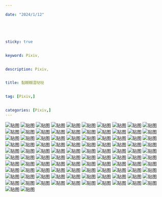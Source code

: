 ```yaml
---

date: "2024/1/12"





sticky: true


keyword: Pixiv,


description: Pixiv,


title: 黏糊糊湿哒哒


tag: [Pixiv,]


categories: [Pixiv,]
---
```

![贴图](https://img.moeimg.net/wp-content/uploads/archives19/19981/8_k676iebll1.jpg)
![贴图](https://img.moeimg.net/wp-content/uploads/archives19/19988/26_2nidb8o160.jpg)
![贴图](https://img.moeimg.net/wp-content/uploads/archives19/19972/1_pb7q16jhm9.jpg)
![贴图](https://img.moeimg.net/wp-content/uploads/archives19/19972/19_qqjr8o8qwa.jpg)
![贴图](https://img.moeimg.net/wp-content/uploads/archives20/20052/2_2fnsk5wj0o.jpg)
![贴图](https://img.moeimg.net/wp-content/uploads/archives20/20079/15_jqehnkd210.jpg)
![贴图](https://img.moeimg.net/wp-content/uploads/archives20/20095/20_d7l3tuo7fr.jpg)
![贴图](https://moeimg.net/wp-content/uploads/archives20/20124/17_b5msmnopho.jpg)
![贴图](https://moeimg.net/wp-content/uploads/archives20/20124/23_puax4ad3ge.jpg)
![贴图](https://moeimg.net/wp-content/uploads/archives20/20123/2_epr2hrioej.jpg)
![贴图](https://moeimg.net/wp-content/uploads/archives20/20113/1_mpsod3urlu.jpg)
![贴图](https://moeimg.net/wp-content/uploads/archives20/20120/4_f5l6ub4ff6.jpg)
![贴图](https://moeimg.net/wp-content/uploads/archives20/20112/13_39o4ekasbj.jpg)
![贴图](https://moeimg.net/wp-content/uploads/archives20/20111/4_2jwpa09wsn.jpg)
![贴图](https://moeimg.net/wp-content/uploads/archives20/20104/15_sdsv8utjk4.jpg)
![贴图](https://moeimg.net/wp-content/uploads/archives20/20127/23_6289osbxbz.jpg)
![贴图](https://moeimg.net/wp-content/uploads/archives20/20132/1_zp1824dxiv.jpg)
![贴图](https://moeimg.net/wp-content/uploads/archives20/20132/11_3y3wzrb0rp.jpg)
![贴图](https://moeimg.net/wp-content/uploads/archives20/20132/14_5scdbqkzjk.jpg)
![贴图](https://moeimg.net/wp-content/uploads/archives20/20187/1_zefy476ok7.jpg)
![贴图](https://moeimg.net/wp-content/uploads/archives20/20188/38_m6pzut9gkq.jpg)
![贴图](https://moeimg.net/wp-content/uploads/archives20/20177/1_m07xx7dfox.jpg)
![贴图](https://moeimg.net/wp-content/uploads/archives20/20177/18_alkmn2ev03.jpg)
![贴图](https://moeimg.net/wp-content/uploads/archives20/20151/34_5w91l2hpmy.jpg)
![贴图](https://moeimg.net/wp-content/uploads/archives20/20160/4_72ywaeswf8.jpg)
![贴图](https://moeimg.net/wp-content/uploads/archives20/20217/1_vknei936tv.jpg)
![贴图](https://moeimg.net/wp-content/uploads/archives20/20209/1_uyouxk7375.jpg)
![贴图](https://moeimg.net/wp-content/uploads/archives20/20231/5_fymfri6lzn.jpg)
![贴图](https://moeimg.net/wp-content/uploads/archives20/20245/21_cmkwphijxc.jpg)
![贴图](https://moeimg.net/wp-content/uploads/archives20/20296/4_jwuekg3xpu.jpg)
![贴图](https://moeimg.net/wp-content/uploads/archives20/20296/5_r9mqp84tq4.jpg)
![贴图](https://moeimg.net/wp-content/uploads/archives20/20296/13_iaojhk6l67.jpg)
![贴图](https://moeimg.net/wp-content/uploads/archives20/20296/27_bk7ii5tsym.jpg)
![贴图](https://moeimg.net/wp-content/uploads/archives20/20324/3_trl0zonfhd.jpg)
![贴图](https://moeimg.net/wp-content/uploads/archives20/20324/9_mgt8e1o34i.jpg)
![贴图](https://moeimg.net/wp-content/uploads/archives20/20305/8_6rqvjm6c0x.jpg)
![贴图](https://moeimg.net/wp-content/uploads/archives20/20352/22_w45dniay5t.jpg)
![贴图](https://moeimg.net/wp-content/uploads/archives20/20336/2_k3vg5bk15h.jpg)
![贴图](https://moeimg.net/wp-content/uploads/archives20/20341/29_fij238eqip.jpg)
![贴图](https://moeimg.net/wp-content/uploads/archives20/20331/1_e8j83phes2.jpg)
![贴图](https://moeimg.net/wp-content/uploads/archives20/20372/23_8bxf9xnxss.jpg)
![贴图](https://moeimg.net/wp-content/uploads/archives20/20373/14_3ys57nvqp6.jpg)
![贴图](https://moeimg.net/wp-content/uploads/archives20/20400/1_xdhgx5tk1h.jpg)
![贴图](https://moeimg.net/wp-content/uploads/archives20/20424/9_3imcuvd5t8.jpg)
![贴图](https://moeimg.net/wp-content/uploads/archives20/20424/20_7rxl020ak1.jpg)
![贴图](https://moeimg.net/wp-content/uploads/archives20/20443/30_ucc1g94mhe.jpg)
![贴图](https://moeimg.net/wp-content/uploads/archives20/20449/24_bbphvu2vix.jpg)
![贴图](https://moeimg.net/wp-content/uploads/archives20/20487/1_cmf50cu8xu.jpg)
![贴图](https://moeimg.net/wp-content/uploads/archives20/20492/12_s0xryicd1e.jpg)
![贴图](https://moeimg.net/wp-content/uploads/archives20/20520/35_tgw4mfobbt.jpg)
![贴图](https://moeimg.net/wp-content/uploads/archives20/20503/19_bxvbxw5pwy.jpg)
![贴图](https://moeimg.net/wp-content/uploads/archives20/20545/3_tgjqg2ejon.jpg)
![贴图](https://moeimg.net/wp-content/uploads/archives20/20527/7_ym4rr4e3kq.jpg)
![贴图](https://moeimg.net/wp-content/uploads/archives20/20537/3_4c3ps3iw1j.jpg)
![贴图](https://moeimg.net/wp-content/uploads/archives20/20571/1_ihpu1ropik.jpg)
![贴图](https://moeimg.net/wp-content/uploads/archives20/20571/2_5exfpq3af8.jpg)
![贴图](https://moeimg.net/wp-content/uploads/archives20/20571/20_jew78h6780.jpg)
![贴图](https://moeimg.net/wp-content/uploads/archives20/20607/32_ayp03uhgzt.jpg)
![贴图](https://moeimg.net/wp-content/uploads/archives20/20597/2_25rbtb7o73.jpg)
![贴图](https://moeimg.net/wp-content/uploads/archives20/20597/25_ryv6nlg994.jpg)
![贴图](https://moeimg.net/wp-content/uploads/archives20/20585/24_ci443vpevs.jpg)
![贴图](https://moeimg.net/wp-content/uploads/archives20/20587/3_n5kiu1jxzh.jpg)
![贴图](https://moeimg.net/wp-content/uploads/archives20/20591/10_87bp611sfn.jpg)
![贴图](https://moeimg.net/wp-content/uploads/archives20/20593/7_yi0dei7uae.jpg)
![贴图]()
![贴图]()
![贴图]()
![贴图]()
![贴图]()
![贴图]()
![贴图]()
![贴图]()
![贴图]()
![贴图]()
![贴图]()
![贴图]()
![贴图]()
![贴图]()
![贴图]()
![贴图]()
![贴图]()
![贴图]()
![贴图]()
![贴图]()
![贴图]()
![贴图]()
![贴图]()
![贴图]()
![贴图]()
![贴图]()
![贴图]()
![贴图]()
![贴图]()
![贴图]()
![贴图]()
![贴图]()
![贴图]()
![贴图]()
![贴图]()
![贴图]()
![贴图]()
![贴图]()